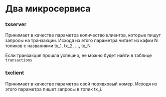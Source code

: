 # Два микросервиса

### txserver

Принимает в качестве параметра количество клиентов, которые пишут запросы на транзакции. Исходя из этого параметра
читает из кафки N топиков с названиями tx_1, tx_2, ..., tx_N 

Если транзакция прошла успешно, ее можно будет найти в таблице `transactions`

### txclient

Принимает в качестве параметра свой порядковый номер. Исходя из этого параметра пишет запросы
в топик tx_i.